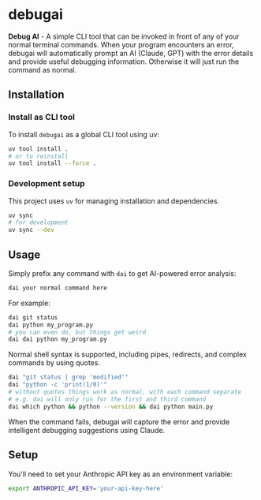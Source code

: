 # debugai

**Debug AI** - A simple CLI tool that can be invoked in front of any of your normal terminal commands. When your program encounters an error, debugai will automatically prompt an AI (Claude, GPT) with the error details and provide useful debugging information. Otherwise it will just run the command as normal.

## Installation

### Install as CLI tool

To install `debugai` as a global CLI tool using uv:

```bash
uv tool install .
# or to reinstall
uv tool install --force .
```

### Development setup

This project uses `uv` for managing installation and dependencies.

```bash
uv sync
# for development
uv sync --dev
```

## Usage

Simply prefix any command with `dai` to get AI-powered error analysis:

```bash
dai your normal command here
```

For example:

```bash
dai git status
dai python my_program.py
# you can even do, but things get weird
dai dai python my_program.py
```

Normal shell syntax is supported, including pipes, redirects, and complex commands by using quotes.

```bash
dai "git status | grep 'modified'"
dai "python -c 'print(1/0)'"
# without quotes things work as normal, with each command separate
# e.g. dai will only run for the first and third command
dai which python && python --version && dai python main.py
```

When the command fails, debugai will capture the error and provide intelligent debugging suggestions using Claude.

## Setup

You'll need to set your Anthropic API key as an environment variable:

```bash
export ANTHROPIC_API_KEY='your-api-key-here'
```
